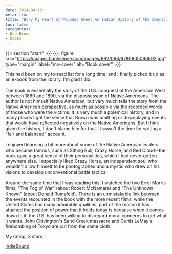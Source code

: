 ```yaml
---
date: 2014-04-10
meta: true
title: "Bury My Heart at Wounded Knee: An Indian History of the American West"
toc: false
categories:
- Dee Brown
- books
---
```


{{< section "start" >}}
{{< figure src="https://images.booksense.com/images/692/066/9780805066692.jpg" type="margin" label="mn-cover" alt="Book cover" >}}

This had been on my to-read list for a long time, and I finally picked it up as an e-book from the library. I'm glad I did. <br /><br />The book is essentially the story of the U.S. conquest of the American West between 1860 and 1890, via the dispossession of Native Americans. The author is not himself Native American, but very much tells the story from the Native American perspective, as much as possible via the recorded words of those who were the victims. It is very much a polemical history, and in many places I got the sense that Brown was omitting or downplaying events that would have reflected negatively on the Native Americans. But I think given the history, I don't blame him for that. It wasn't the time for writing a "fair and balanced" account.<br /><br />I enjoyed learning a bit more about some of the Native American leaders who became famous, such as Sitting Bull, Crazy Horse, and Red Cloud--the book gave a great sense of their personalities, which I had never gotten anywhere else. I especially liked Crazy Horse, an independent soul who wouldn't allow himself to be photographed and a mystic who drew on his visions to develop unconventional battle tactics.<br /><br />Around the same time that I was reading this, I watched the two Errol Morris films, "The Fog of War" (about Robert McNamara) and "The Unknown Known" (about Donald Rumsfeld). There is an unmistakable link between the events recounted in the book with the more recent films: while the United States has many admirable qualities, part of the reason it has attained the position of power that it holds today is because when it comes down to it, the U.S. has been willing to disregard moral concerns to get what it wants. John Chivington's Sand Creek massacre and Curtis LeMay's firebombing of Tokyo are cut from the same cloth.

My rating: 3 stars  

[IndieBound](https://www.indiebound.org/book/9780805066692)
